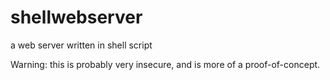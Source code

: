 # shellwebserver
a web server written in shell script

Warning: this is probably very insecure, and is more of a proof-of-concept.
